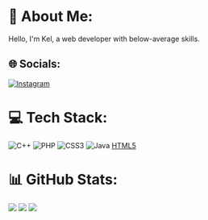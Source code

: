# 💫 About Me:
Hello, I'm Kel, a web developer with below-average skills.

## 🌐 Socials:
[![Instagram](https://img.shields.io/badge/Instagram-%23E4405F.svg?logo=Instagram&logoColor=white)](https://instagram.com/kell4k_)

# 💻 Tech Stack:
![C++](https://img.shields.io/badge/c++-%2300599C.svg?style=for-the-badge&logo=c%2B%2B&logoColor=white)
![PHP](https://img.shields.io/badge/php-%23777BB4.svg?style=for-the-badge&logo=php&logoColor=white)
![CSS3](https://img.shields.io/badge/css3-%231572B6.svg?style=for-the-badge&logo=css3&logoColor=white)
![Java](https://img.shields.io/badge/java-%23ED8B00.svg?style=for-the-badge&logo=java&logoColor=white)
[HTML5](https://img.shields.io/badge/HTML5-E34F26.svg?style=for-the-badge&logo=HTML5&logoColor=white)


# 📊 GitHub Stats:
![](https://github-readme-stats.vercel.app/api?username=kel2k&theme=radical&hide_border=false&include_all_commits=false&count_private=false)
![](https://github-readme-streak-stats.herokuapp.com/?user=kel2k&theme=radical&hide_border=false)
![](https://github-readme-stats.vercel.app/api/top-langs/?username=kel2k&theme=radical&hide_border=false&include_all_commits=false&count_private=false&layout=compact)

